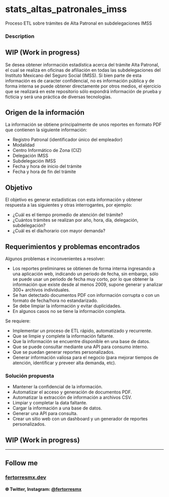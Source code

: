 # stats_altas_patronales_imss

Proceso ETL sobre trámites de Alta Patronal en subdelegaciones IMSS

### Description
## WIP (Work in progress)

Se desea obtener información estadística acerca del trámite Alta Patronal, el cual se realiza en oficinas de afiliación en todas las subdelegaciones del Instituto Mexicano del Seguro Social (IMSS). Si bien parte de esta información es de caracter confidencial, no es información pública y de forma interna se puede obtener directamente por otros medios, el ejercicio que se realizará en este repositorio sólo expondrá información de prueba y ficticia y será una práctica de diversas tecnologías.

## Origen de la información
La información se obtiene principalmente de unos reportes en formato PDF que contienen la siguiente información:

- Registro Patronal (identificador único del empleador)
- Modalidad
- Centro Informático de Zona (CIZ)
- Delegación IMSS
- Subdelegación IMSS
- Fecha y hora de inicio del trámite
- Fecha y hora de fin del trámite

## Objetivo

El objetivo es generar estadísticas con esta información y obtener respuesta a las siguientes y otras interrogantes, por ejemplo:

- ¿Cuál es el tiempo promedio de atención del trámite?
- ¿Cuántos trámites se realizan por año, hora, día, delegación, subdelegación?
- ¿Cuál es el día/horario con mayor demanda?

## Requerimientos y problemas encontrados

Algunos problemas e inconvenientes a resolver:

- Los reportes preliminares se obtienen de forma interna ingresando a una aplicación web, indicando un periodo de fecha, sin embargo, sólo se puede usar un periodo de fecha muy corto, por lo que obtener la información que existe desde al menos 2009,  supone generar y analizar 300+ archivos individuales.
- Se han detectado documentos PDF con información corrupta o con un formato de fecha/hora no estandarizado.
- Se debe limpiar la información y evitar duplicidades.
- En algunos casos no se tiene la información completa.

Se requiere:
- Implementar un proceso de ETL rápido, automatizado y recurrente.
- Que se limpie y complete la información faltante.
- Que la información se encuentre disponible en una base de datos.
- Que se puede consultar mediante una API para consumo interno.
- Que se puedan generar reportes personalizados.
- Generar información valiosa para el negocio (para mejorar tiempos de atención, identificar y preveer alta demanda, etc).
 
### Solución propuesta

- Mantener la confidencial de la información.
- Automatizar el acceso y generación de documentos PDF.
- Automatizar la extracción de información a archivos CSV.
- Limpiar y completar la data faltante.
- Cargar la información a una base de datos.
- Generar una API para consulta.
- Crear un sitio web con un dashboard y un generador de reportes personalizados.

## WIP (Work in progress)

---

## Follow me

### [fertorresmx.dev](https://www.fertorresmx.dev/)

#### :globe_with_meridians: Twitter, Instagram: [@fertorresmx](http://www.twitter/fertorresmx)
